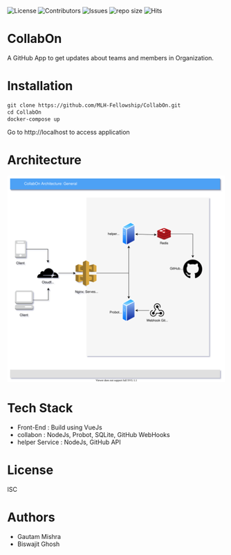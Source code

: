 
![License](https://img.shields.io/badge/License-ISC-yellowgreen)
![Contributors](https://img.shields.io/github/contributors/MLH-Fellowship/CollabOn)
![Issues](https://img.shields.io/github/issues/MLH-Fellowship/CollabOn?style=flat-square)
![repo size](https://img.shields.io/github/repo-size/MLH-Fellowship/CollabOn)
![Hits](https://hits.seeyoufarm.com/api/count/incr/badge.svg?url=https%3A%2F%2Fgithub.com%2FMLH-Fellowship%2FCollabOn)

# CollabOn

A GitHub App to get updates about teams and members in Organization.

# Installation

```
git clone https://github.com/MLH-Fellowship/CollabOn.git
cd CollabOn
docker-compose up
```
Go to http://localhost to access application

# Architecture  

![CollabOn Architecture](CollabOn.svg "CollabOn Architecture")

# Tech Stack

- Front-End : Build using VueJs
- collabon : NodeJs, Probot, SQLite, GitHub WebHooks
- helper Service : NodeJs, GitHub API

# License
ISC

# Authors

- Gautam Mishra
- Biswajit Ghosh